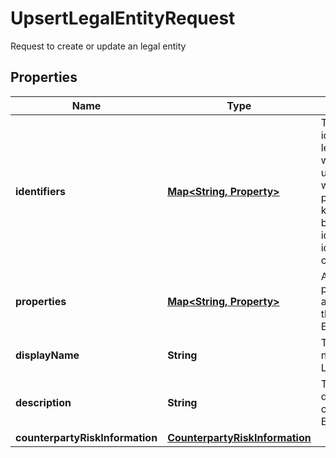 

# UpsertLegalEntityRequest

Request to create or update an legal entity

## Properties

| Name | Type | Description | Notes |
|------------ | ------------- | ------------- | -------------|
|**identifiers** | [**Map&lt;String, Property&gt;**](Property.md) | The identifiers the legal entity will be upserted with.The provided keys should be idTypeScope, idTypeCode, code |  |
|**properties** | [**Map&lt;String, Property&gt;**](Property.md) | A set of properties associated to the Legal Entity. |  [optional] |
|**displayName** | **String** | The display name of the Legal Entity |  |
|**description** | **String** | The description of the Legal Entity |  [optional] |
|**counterpartyRiskInformation** | [**CounterpartyRiskInformation**](CounterpartyRiskInformation.md) |  |  [optional] |



